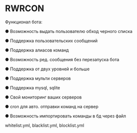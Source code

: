 # RWRCON
Функционал бота:<p>
● Возможность выдать пользователю обход черного списка<p>
● Поддержка пользовательских сообщений<p>
● Поддержка алиасов команд<p>
● Возможность ред. сообщения без перезапуска бота<p>
● Поддержка от двух уровней и больше<p>
● Поддержка мульти серверов<p>
● Поддержка mysql, sqlite<p>
● Свой мониторинг ваших серверов<p>
● cron для авто. отправки команд на сервер<p>
● Возможность импортировать команды в бд через файл<p>
whitelist.yml, blacklist.yml, blocklist.yml<p>
